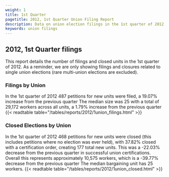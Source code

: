 ```yaml
---
weight: 1
title: 1st Quarter
pagetitle: 2012, 1st Quarter Union Filing Report
description: Data on union election filings in the 1st quarter of 2012
keywords: union filings
---
```


## 2012, 1st Quarter filings

This report details the number of filings and closed units in the 1st quarter of 2012. As a reminder, we are only showing filings and closures related to single union elections (rare multi-union elections are excluded).

### Filings by Union
In the 1st quarter of 2012 487 petitions for new units were filed, a 19.07% increase from the previous quarter The median size was 25 with a total of 29,172 workers across all units, a 1.79% increase from the previous quarter
{{< readtable table="/tables/reports/2012/1union_filings.html" >}}

### Closed Elections by Union
In the 1st quarter of 2012 468 petitions for new units were closed (this includes petitions where no election was ever held), with 37.82% closed with a certification order, creating 177 total new units. This was a -22.03% decrease from the previous quarter in successful union certifications. Overall this represents approximately 10,575 workers, which is a -39.77% decrease from the previous quarter The median bargaining unit has 25 workers.
{{< readtable table="/tables/reports/2012/1union_closed.html" >}}
